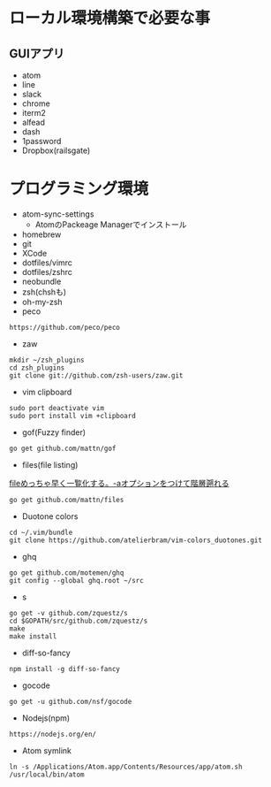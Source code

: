ローカル環境構築で必要な事
========================

## GUIアプリ

- atom
- line
- slack
- chrome
- iterm2
- alfead
- dash
- 1password
- Dropbox(railsgate)

# プログラミング環境

- atom-sync-settings
  - AtomのPackeage Managerでインストール
- homebrew
- git
- XCode
- dotfiles/vimrc
- dotfiles/zshrc
- neobundle
- zsh(chshも)
- oh-my-zsh
- peco

```
https://github.com/peco/peco
```

- zaw

```
mkdir ~/zsh_plugins
cd zsh_plugins
git clone git://github.com/zsh-users/zaw.git
```

- vim clipboard

```
sudo port deactivate vim
sudo port install vim +clipboard
```

- gof(Fuzzy finder)

```
go get github.com/mattn/gof
```

- files(file listing)

[fileめっちゃ早く一覧化する。-aオプションをつけて階層遡れる](https://github.com/mattn/files)

```
go get github.com/mattn/files
```

- Duotone colors

```
cd ~/.vim/bundle
git clone https://github.com/atelierbram/vim-colors_duotones.git
```

- ghq

```
go get github.com/motemen/ghq
git config --global ghq.root ~/src
```

- s

```
go get -v github.com/zquestz/s
cd $GOPATH/src/github.com/zquestz/s
make
make install
```

- diff-so-fancy

```
npm install -g diff-so-fancy
```

- gocode

```
go get -u github.com/nsf/gocode
```

- Nodejs(npm)

```
https://nodejs.org/en/
```

- Atom symlink

```
ln -s /Applications/Atom.app/Contents/Resources/app/atom.sh /usr/local/bin/atom
```
